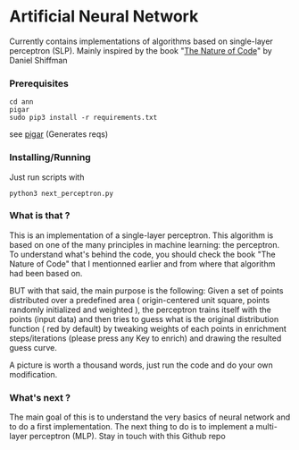 # Artificial Neural Network

Currently contains implementations of algorithms based on single-layer perceptron (SLP).
Mainly inspired by the book "[The Nature of Code](http://natureofcode.com)" by Daniel Shiffman

### Prerequisites

```
cd ann
pigar
sudo pip3 install -r requirements.txt
```


see [pigar](https://github.com/damnever/pigar.git) (Generates reqs)


### Installing/Running

Just run scripts with

```
python3 next_perceptron.py
```

### What is that ?

This is an implementation of a single-layer perceptron. This algorithm is based on one of the many principles in machine learning: the perceptron. To understand what's behind the code, you should check the book "The Nature of Code" that I mentionned earlier and from where that algorithm had been based on.

BUT with that said, the main purpose is the following:
Given a set of points distributed over a predefined area ( origin-centered unit square, points randomly initialized and weighted ), the perceptron trains itself with the points (input data) and then tries to guess what is the original distribution function ( red by default) by tweaking weights of each points in enrichment steps/iterations (please press any Key to enrich) and drawing the resulted guess curve.

A picture is worth a thousand words, just run the code and do your own modification.


### What's next ?

The main goal of this is to understand the very basics of neural network and to do a first implementation.
The next thing to do is to implement a multi-layer perceptron (MLP). Stay in touch with this Github repo
